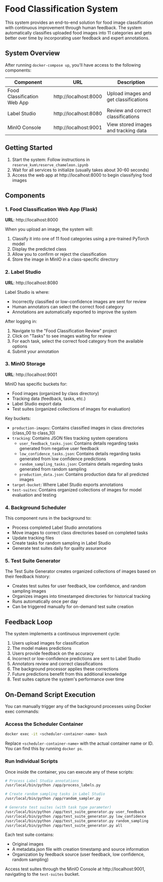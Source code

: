 # Food Classification System

This system provides an end-to-end solution for food image classification with continuous improvement through human feedback. The system automatically classifies uploaded food images into 11 categories and gets better over time by incorporating user feedback and expert annotations.

## System Overview

After running `docker-compose up`, you'll have access to the following components:

| Component | URL | Description |
|-----------|-----|-------------|
| Food Classification Web App | http://localhost:8000 | Upload images and get classifications |
| Label Studio | http://localhost:8080 | Review and correct classifications |
| MinIO Console | http://localhost:9001 | View stored images and tracking data |

## Getting Started

1. Start the system: Follow instructions in `reserve_kvm\reserve_chameleon.ipynb`
2. Wait for all services to initialize (usually takes about 30-60 seconds)
3. Access the web app at http://localhost:8000 to begin classifying food images

## Components

### 1. Food Classification Web App (Flask)

**URL**: http://localhost:8000

When you upload an image, the system will:
1. Classify it into one of 11 food categories using a pre-trained PyTorch model
2. Display the predicted class
3. Allow you to confirm or reject the classification
4. Store the image in MinIO in a class-specific directory

### 2. Label Studio

**URL**: http://localhost:8080

Label Studio is where:
- Incorrectly classified or low-confidence images are sent for review
- Human annotators can select the correct food category
- Annotations are automatically exported to improve the system

After logging in:
1. Navigate to the "Food Classification Review" project
2. Click on "Tasks" to see images waiting for review
3. For each task, select the correct food category from the available options
4. Submit your annotation

### 3. MinIO Storage

**URL**: http://localhost:9001

MinIO has specific buckets for:
- Food images (organized by class directory)
- Tracking data (feedback, tasks, etc.)
- Label Studio export data
- Test suites (organized collections of images for evaluation)

Key buckets:
- `production-images`: Contains classified images in class directories (class_00 to class_10)
- `tracking`: Contains JSON files tracking system operations
  - `user_feedback_tasks.json`: Contains details regarding tasks generated from negative user feedback
  - `low_confidence_tasks.json`: Contains details regarding tasks generated from low confidence predictions
  - `random_sampling_tasks.json`: Contains details regarding tasks generated from random sampling
  - `production_data.json`: Contains production data for all predicted images
- `target-bucket`: Where Label Studio exports annotations
- `test-suites`: Contains organized collections of images for model evaluation and testing

### 4. Background Scheduler

This component runs in the background to:
- Process completed Label Studio annotations
- Move images to correct class directories based on completed tasks 
- Update tracking files
- Create tasks for random sampling in Label Studio
- Generate test suites daily for quality assurance

### 5. Test Suite Generator

The Test Suite Generator creates organized collections of images based on their feedback history:
- Creates test suites for user feedback, low confidence, and random sampling images
- Organizes images into timestamped directories for historical tracking
- Runs automatically once per day
- Can be triggered manually for on-demand test suite creation

## Feedback Loop

The system implements a continuous improvement cycle:

1. Users upload images for classification
2. The model makes predictions
3. Users provide feedback on the accuracy
4. Incorrect or low-confidence predictions are sent to Label Studio
5. Annotators review and correct classifications
6. The background processor applies these corrections
7. Future predictions benefit from this additional knowledge
8. Test suites capture the system's performance over time

## On-Demand Script Execution

You can manually trigger any of the background processes using Docker exec commands:

### Access the Scheduler Container

```bash
docker exec -it <scheduler-container-name> bash
```

Replace `<scheduler-container-name>` with the actual container name or ID. You can find this by running `docker ps`.

### Run Individual Scripts

Once inside the container, you can execute any of these scripts:

```bash
# Process Label Studio annotations
/usr/local/bin/python /app/process_labels.py

# Create random sampling tasks in Label Studio
/usr/local/bin/python /app/random_sampler.py

# Generate test suites (with task type parameter)
/usr/local/bin/python /app/test_suite_generator.py user_feedback
/usr/local/bin/python /app/test_suite_generator.py low_confidence
/usr/local/bin/python /app/test_suite_generator.py random_sampling
/usr/local/bin/python /app/test_suite_generator.py all
```

Each test suite contains:
- Original images
- A metadata.json file with creation timestamp and source information
- Organization by feedback source (user feedback, low confidence, random sampling)

Access test suites through the MinIO Console at http://localhost:9001, navigating to the `test-suites` bucket.
